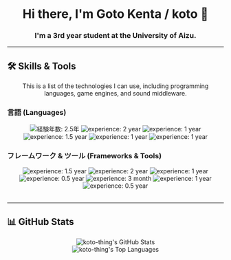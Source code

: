<h1 align="center">Hi there, I'm Goto Kenta / koto 👋</h1>
<h3 align="center">I'm a 3rd year student at the University of Aizu.</h3>

---

## 🛠️ Skills & Tools
<p align="center">
  This is a list of the technologies I can use, including programming languages, game engines, and sound middleware.
</p>

### **言語 (Languages)**
<div align="center">
  <img src="https://img.shields.io/badge/C-A8B9CC?style=for-the-badge&logo=c" title="経験年数: 2.5年">
  <img src="https://img.shields.io/badge/C++-00599C?style=for-the-badge&logo=c%2B%2B&logoColor=white" title="experience: 2 year">
  <img src="https://img.shields.io/badge/Java-ED8B00?style=for-the-badge&logo=openjdk&logoColor=white" title="experience: 1 year">
  <img src="https://img.shields.io/badge/C%23-239120?style=for-the-badge&logo=c-sharp&logoColor=white" title="experience: 1.5 year">
  <img src="https://img.shields.io/badge/HTML5-E34F26?style=for-the-badge&logo=html5&logoColor=white" title="experience: 1 year">
  <img src="https://img.shields.io/badge/JavaScript-F7DF1E?style=for-the-badge&logo=javascript&logoColor=black" title="experience: 1 year">
</div>

### **フレームワーク & ツール (Frameworks & Tools)**
<div align="center">
  <img src="https://img.shields.io/badge/Unity-FFFFFF?style=for-the-badge&logo=unity&logoColor=black" title="experience: 1.5 year">
  <img src="https://img.shields.io/badge/Siv3D-F8B52D?style=for-the-badge&logoColor=white" title="experience: 2 year">
  <img src="https://img.shields.io/badge/FMOD-E73025?style=for-the-badge&logoColor=white" title="experience: 1 year">
  <img src="https://img.shields.io/badge/Wwise-00AEEF?style=for-the-badge&logoColor=white" title="experience: 0.5 year">
  <img src="https://img.shields.io/badge/CRI_Ware-000000?style=for-the-badge&logoColor=white" title="experience: 3 month">
  <img src="https://img.shields.io/badge/Pure_Data-9B9B9B?style=for-the-badge&logoColor=white" title="experience: 1 year">
  <img src="https://img.shields.io/badge/Faust-D62A28?style=for-the-badge&logoColor=white" title="experience: 0.5 year">
</div>

<br>

---

## 📊 GitHub Stats
<p align="center">
  <img align="center" src="https://github-readme-stats.vercel.app/api?username=koto-thing&show_icons=true&locale=en&theme=radical&count_private=true" alt="koto-thing's GitHub Stats" />
  <br>
  <img align="center" src="https://github-readme-stats.vercel.app/api/top-langs/?username=koto-thing&layout=compact&locale=en&theme=dracula&include_all_commits=true&count_private=true" alt="koto-thing's Top Languages" />
</p>
